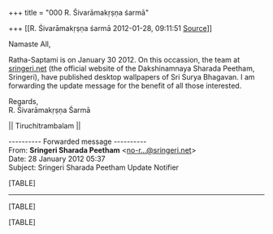 +++
title = "000 R. Śivarāmakṛṣṇa śarmā"

+++
[[R. Śivarāmakṛṣṇa śarmā	2012-01-28, 09:11:51 [Source](https://groups.google.com/g/samskrita/c/CTetYxmyDGM)]]



Namaste All,  
  
Ratha-Saptami is on January 30 2012. On this occassion, the team at [sringeri.net](http://sringeri.net) (the official website of the Dakshinamnaya Sharada Peetham, Sringeri), have published desktop wallpapers of Sri Surya Bhagavan. I am forwarding the update message for the benefit of all those interested.  
  
Regards,  
R. Śivarāmakṛṣṇa Śarmā  
  
\|\| Tiruchitrambalam \|\|  
  
  

---------- Forwarded message ----------  
From: **Sringeri Sharada Peetham** \<[no-r...@sringeri.net]()\>  
Date: 28 January 2012 05:37  
Subject: Sringeri Sharada Peetham Update Notifier  
  
  

[TABLE]

------------------------------------------------------------------------

[TABLE]

[TABLE]

  

